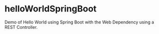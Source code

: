 # helloWorldSpringBoot
Demo of Hello World using Spring Boot with the Web Dependency using a REST Controller.
